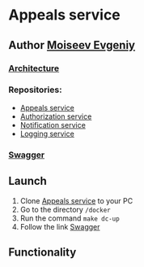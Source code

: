 # Appeals service
## Author [Moiseev Evgeniy](https://github.com/Moiseev-Evgeniy)

### [Architecture](https://github.com/Appeals-service/Appeals_service/blob/main/architecture/schema.png)

### Repositories:<br>
- [Appeals service](https://github.com/Appeals-service/Appeals_service)
- [Authorization service](https://github.com/Appeals-service/Authorization_service)
- [Notification service](https://github.com/Appeals-service/Notification_service)
- [Logging service](https://github.com/Appeals-service/Logging_service)

### [Swagger](http://127.0.0.1:8000/docs)

## Launch<br>
1. Clone [Appeals service](https://github.com/Appeals-service/Appeals_service) to your PC
2. Go to the directory `/docker`
3. Run the command `make dc-up`
4. Follow the link [Swagger](http://127.0.0.1:8000/docs)

## Functionality<br>

